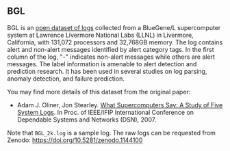 ## BGL
BGL is an [open dataset of logs](https://www.usenix.org/cfdr-data#hpc4) collected from a BlueGene/L supercomputer system at Lawrence Livermore National Labs (LLNL) in Livermore, California, with 131,072 processors and 32,768GB memory. The log contains alert and non-alert messages identified by alert category tags. In the first column of the log, "-" indicates non-alert messages while others are alert messages. The label information is amenable to alert detection and prediction research. It has been used in several studies on log parsing, anomaly detection, and failure prediction. 

You may find more details of this dataset from the original paper:
+ Adam J. Oliner, Jon Stearley. [What Supercomputers Say: A Study of Five System Logs](http://ieeexplore.ieee.org/document/4273008/). In Proc. of IEEE/IFIP International Conference on Dependable Systems and Networks (DSN), 2007.

Note that `BGL_2k.log` is a sample log. The raw logs can be requested from Zenodo: https://doi.org/10.5281/zenodo.1144100
